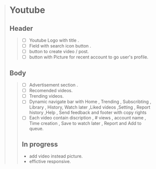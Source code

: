 > # **Youtube** 
> 
> ## Header ##
>> - [ ] Youtube Logo with title .
>> - [ ] Field with search icon button .
>> - [ ] button to create video / post.
>> - [ ] button with Picture for recent account to go user's profile. 
> ## Body ##
>> - [ ] Advertisement section  .
>> - [ ] Recomended videos.
>> - [ ] Trending videos.
>> - [ ] Dynamic navigate bar with Home , Trending , Subscribting , Library , History, Watch later ,Liked videos ,Setting , Report history ,Help , Send feedback and footer with copy rights 
>> - [ ] Each video contain discription , # views , account name , Time creation , Save to watch later  , Report and Add to queue.
>> ## In progress ##
>> - add video instead picture.
>> - effictive responsive.








